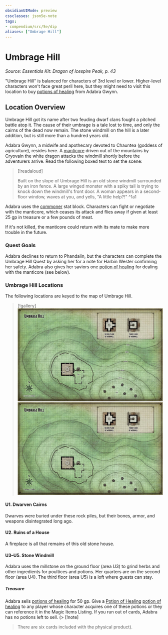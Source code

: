 ```yaml
---
obsidianUIMode: preview
cssclasses: json5e-note
tags:
- compendium/src/5e/dip
aliases: ["Umbrage Hill"]
---
```

# Umbrage Hill
*Source: Essentials Kit: Dragon of Icespire Peak, p. 43* 

"Umbrage Hill" is balanced for characters of 3rd level or lower. Higher-level characters won't face great peril here, but they might need to visit this location to buy [potions of healing](/3-Mechanics/CLI/items/potion-of-healing.md) from Adabra Gwynn.

## Location Overview

Umbrage Hill got its name after two feuding dwarf clans fought a pitched battle atop it. The cause of their umbrage is a tale lost to time, and only the cairns of the dead now remain. The stone windmill on the hill is a later addition, but is still more than a hundred years old.

Adabra Gwynn, a midwife and apothecary devoted to Chauntea (goddess of agriculture), resides here. A [manticore](/3-Mechanics/CLI/bestiary/monstrosity/manticore.md) driven out of the mountains by Cryovain the white dragon attacks the windmill shortly before the adventurers arrive. Read the following boxed text to set the scene:

> [!readaloud] 
> 
> Built on the slope of Umbrage Hill is an old stone windmill surrounded by an iron fence. A large winged monster with a spiky tail is trying to knock down the windmill's front door. A woman appears in a second-floor window, waves at you, and yells, "A little help?!"
^1a1

Adabra uses the [commoner](/3-Mechanics/CLI/bestiary/humanoid/commoner.md) stat block. Characters can fight or negotiate with the manticore, which ceases its attack and flies away if given at least 25 gp in treasure or a few pounds of meat.

If it's not killed, the manticore could return with its mate to make more trouble in the future.

### Quest Goals

Adabra declines to return to Phandalin, but the characters can complete the Umbrage Hill Quest by asking her for a note for Harbin Wester confirming her safety. Adabra also gives her saviors one [potion of healing](/3-Mechanics/CLI/items/potion-of-healing.md) for dealing with the manticore (see below).

### Umbrage Hill Locations

The following locations are keyed to the map of Umbrage Hill.

> [!gallery]
> ![Map: Umbrage Hill](https://raw.githubusercontent.com/5etools-mirror-2/5etools-img/main/adventure/DIP/031-map-uh-dm.webp#gallery)
> ![Player Version](https://raw.githubusercontent.com/5etools-mirror-2/5etools-img/main/adventure/DIP/032-map-uh-pc.webp#gallery)

#### U1. Dwarven Cairns

Dwarves were buried under these rock piles, but their bones, armor, and weapons disintegrated long ago.

#### U2. Ruins of a House

A fireplace is all that remains of this old stone house.

#### U3–U5. Stone Windmill

Adabra uses the millstone on the ground floor (area U3) to grind herbs and other ingredients for poultices and potions. Her quarters are on the second floor (area U4). The third floor (area U5) is a loft where guests can stay.

##### Treasure

Adabra sells [potions of healing](/3-Mechanics/CLI/items/potion-of-healing.md) for 50 gp. Give a [Potion of Healing](/3-Mechanics/CLI/items/potion-of-healing.md) [potion of healing](/3-Mechanics/CLI/decks/magic-item-cards-dip.md#potion%20of%20healing) to any player whose character acquires one of these potions or they can reference it in the Magic Items Listing. If you run out of cards, Adabra has no potions left to sell. (> [!note]
> There are six cards included with the physical product).